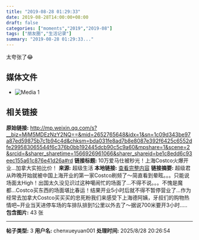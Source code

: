```yaml
---
title: "2019-08-28 01:29:33"
date: 2019-08-28T14:00:00+08:00
draft: false
categories: ["moments","2019","2019-08"]
tags: ["朋友圈","生活记录"]
summary: "2019-08-28 01:29:33..."
---
```


太夸张了😂

## 媒体文件

- ![Media 1](/Moments/photos/2019-08-28/201908280129330.jpg)

## 相关链接

**原始链接:** http://mp.weixin.qq.com/s?__biz=MjM5MDEzNzY2NQ==&mid=2652765648&idx=1&sn=1c09d343be97a87ed59875b7c1b94c4d&chksm=bda031fe8ad7b8e8087e392f6425c6552dfe299583065544f6c376b0bb192445dcb90c5c9a60&mpshare=1&scene=2&srcid=&sharer_sharetime=1566926961066&sharer_shareid=be1c8edd6c93eec155a61c876e41d26a#rd
**链接标题:** 10万爱马仕被秒光！上海Costco火爆开业...加拿大实拍比价！
**来源:** 超级生活
**本地链接:** [查看完整内容](/link_content/2019/08/2019-08-28-4/link_content/)
**链接摘要:** 超级君从昨晚开始就被中国上海开业的第一家Costco刷频了～简直看到晕眩。。。只能说场面太High！出国太久没见识过这种噶闹忙的场面了...不得不说。。。不愧是魔都...Costco买东西的场面堪比春运！结果开业5小时后就不得不暂停营业了...作为经常去加拿大Costco买买买的忠死粉我们来感受下上海德阿姨，牙叔们的购物热情吧~开业当天进停车场的车排队排到1公里以外去了～据说700米要开3小时.....
**包含图片:** 43 张

---

**帖子类型:** 3
**用户名:** chenxueyuan001
**处理时间:** 2025/8/28 20:26:54